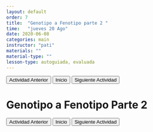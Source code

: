 ```yaml
---
layout: default
order: 7
title:  "Genotipo a Fenotipo parte 2 "
time:   "jueves 20 Ago"
date: 2020-06-08
categories: main
instructor: "pati"
materials: ""
material-type: ""
lesson-type: autoguiada, evaluada
---
```

<a href="https://pesalerno.github.io/genetica-ago-2020/main/2020/08/01/6_geno-feno-1.html"><button>Actividad Anterior</button></a>		<a href="https://pesalerno.github.io/genetica-ago-2020/"><button>Inicio</button></a>    <a href="https://pesalerno.github.io/genetica-ago-2020/main/2020/08/01/8_alineamiento.html"><button>Siguiente Actividad</button></a>

# Genotipo a Fenotipo Parte 2

<a href="https://pesalerno.github.io/genetica-ago-2020/main/2020/08/01/6_geno-feno-1.html"><button>Actividad Anterior</button></a>		<a href="https://pesalerno.github.io/genetica-ago-2020/"><button>Inicio</button></a>    <a href="https://pesalerno.github.io/genetica-ago-2020/main/2020/08/01/8_alineamiento.html"><button>Siguiente Actividad</button></a>

